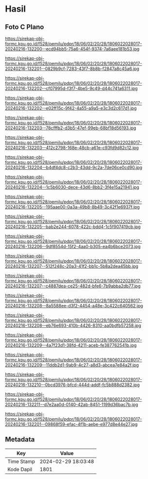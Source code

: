 # Hasil

## Foto C Plano

https://sirekap-obj-formc.kpu.go.id/f528/pemilu/pdpr/18/06/02/20/28/1806022028017-20240216-132200--ecd94bb5-75a6-454f-9374-7a6aee181b53.jpg

https://sirekap-obj-formc.kpu.go.id/f528/pemilu/pdpr/18/06/02/20/28/1806022028017-20240216-132201--0829b9cf-7283-43f7-8b8b-f2847a8c45a6.jpg

https://sirekap-obj-formc.kpu.go.id/f528/pemilu/pdpr/18/06/02/20/28/1806022028017-20240216-132202--cf07995d-f3f7-4be5-9c49-d44c741a6311.jpg

https://sirekap-obj-formc.kpu.go.id/f528/pemilu/pdpr/18/06/02/20/28/1806022028017-20240216-132202--e02ff15c-9f42-4a55-a9a5-e3c3d2c617d1.jpg

https://sirekap-obj-formc.kpu.go.id/f528/pemilu/pdpr/18/06/02/20/28/1806022028017-20240216-132203--78cfffb2-d3b5-47ef-99eb-68bf18d56193.jpg

https://sirekap-obj-formc.kpu.go.id/f528/pemilu/pdpr/18/06/02/20/28/1806022028017-20240216-132203--412c2798-168e-48cb-a61e-c93fd9d82c12.jpg

https://sirekap-obj-formc.kpu.go.id/f528/pemilu/pdpr/18/06/02/20/28/1806022028017-20240216-132204--b4df4dc8-c2b3-43dd-9c2a-7de06ce0cd90.jpg

https://sirekap-obj-formc.kpu.go.id/f528/pemilu/pdpr/18/06/02/20/28/1806022028017-20240216-132204--1c5b6030-dece-43d6-8bb2-3f4e15a21941.jpg

https://sirekap-obj-formc.kpu.go.id/f528/pemilu/pdpr/18/06/02/20/28/1806022028017-20240216-132205--195aae00-0a3a-49b8-8b49-3c42f1e6937f.jpg

https://sirekap-obj-formc.kpu.go.id/f528/pemilu/pdpr/18/06/02/20/28/1806022028017-20240216-132205--bab2e244-6078-422c-bdd4-1c5f907419cb.jpg

https://sirekap-obj-formc.kpu.go.id/f528/pemilu/pdpr/18/06/02/20/28/1806022028017-20240216-132206--9df8554d-15f2-4aa0-b305-ea4b6bce2073.jpg

https://sirekap-obj-formc.kpu.go.id/f528/pemilu/pdpr/18/06/02/20/28/1806022028017-20240216-132207--512f248c-20a3-41f2-bb1c-5b8a2dea45bb.jpg

https://sirekap-obj-formc.kpu.go.id/f528/pemilu/pdpr/18/06/02/20/28/1806022028017-20240216-132207--c4887dea-ce25-482d-bfe6-7b9abba2db77.jpg

https://sirekap-obj-formc.kpu.go.id/f528/pemilu/pdpr/18/06/02/20/28/1806022028017-20240216-132208--8a5588ee-d3f2-4454-a48e-3c422c640562.jpg

https://sirekap-obj-formc.kpu.go.id/f528/pemilu/pdpr/18/06/02/20/28/1806022028017-20240216-132208--eb76e693-410b-4426-8310-aa0bdfb57258.jpg

https://sirekap-obj-formc.kpu.go.id/f528/pemilu/pdpr/18/06/02/20/28/1806022028017-20240216-132209--4a7f23d1-38fd-4211-aceb-fe387762541b.jpg

https://sirekap-obj-formc.kpu.go.id/f528/pemilu/pdpr/18/06/02/20/28/1806022028017-20240216-132209--11ddb2d1-9ab9-4c27-a8d3-abcea7e84a2f.jpg

https://sirekap-obj-formc.kpu.go.id/f528/pemilu/pdpr/18/06/02/20/28/1806022028017-20240216-132210--0bcd3976-bfcd-444d-addf-fc5b888d2382.jpg

https://sirekap-obj-formc.kpu.go.id/f528/pemilu/pdpr/18/06/02/20/28/1806022028017-20240216-132211--d7e2aa0d-0140-42ab-8451-1199d36bac7b.jpg

https://sirekap-obj-formc.kpu.go.id/f528/pemilu/pdpr/18/06/02/20/28/1806022028017-20240216-132201--09868f59-efac-4f1b-aebe-e977d8e44e27.jpg


## Metadata

| Key        | Value               |
| ---------- | ------------------- |
| Time Stamp | 2024-02-29 18:03:48 |
| Kode Dapil | 1801                |



